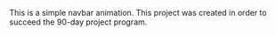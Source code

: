 This is a simple navbar animation. This project was created in order to succeed the 90-day project program.
